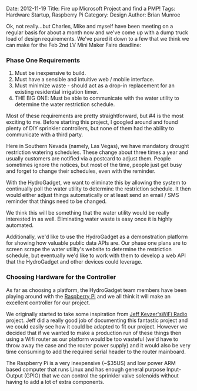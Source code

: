 Date: 2012-11-19
Title: Fire up Microsoft Project and find a PMP!
Tags: Hardware Startup, Raspberry Pi
Category: Design
Author: Brian Munroe


Ok, not really...but Charles, Mike and myself have been meeting on a regular basis for about a month
now and we've come up with a dump truck load of design requirements.  We've pared
it down to a few that we think we can make for the Feb 2nd LV Mini Maker
Faire deadline:

### Phase One Requirements ###

1.  Must be inexpensive to build.
2.  Must have a sensible and intuitive web / mobile interface.
3.  Must minimize waste - should act as a drop-in replacement for an existing residential
irrigation timer.
4.  THE BIG ONE:  Must be able to communicate with the water utility to determine
the water restriction schedule.


Most of these requirements are pretty straightforward, but #4 is the most exciting
to me.  Before starting this project, I googled around and found plenty of DIY
sprinkler controllers, but none of them had the ability to communicate with a
third party.  


Here in Southern Nevada (namely, Las Vegas), we have mandatory drought restriction
watering schedules.  These change about three times a year and usually
customers are notified via a postcard to adjust them.  People sometimes ignore the
notices, but most of the time, people just get busy and forget to change their schedules, even
with the reminder.


With the HydroGadget, we want to eliminate this by allowing the system to
continually poll the water utility to determine the restriction schedule.  It then
would either adjust things automatically or at least send an email / SMS reminder 
that things need to be changed.


We think this will be something that the water utility would be really interested
in as well.  Eliminating water waste is easy once it is highly automated.


Additionally, we'd like to use the HydroGadget as a demonstration platform for
showing how valuable public data APIs are.  Our phase one plans are to screen
scrape the water utility's website to determine the restriction schedule, but
eventually we'd like to work with them to develop a web API that the HydroGadget
and other devices could leverage.


### Choosing Hardware for the Controller ###

As far as choosing a platform, the HydroGadget team members have been playing around with the [Raspberry Pi](http://www.raspberrypi.org/) and we all think it will make an excellent controller for our project.


We originally started to take some inspiration from [Jeff
Keyzer's](http://mightyohm.com/blog/about/)[WiFi
Radio](http://mightyohm.com/blog/2008/10/building-a-wifi-radio-part-1-introduction/)
project.  Jeff did a really good job of documenting this fantastic project and we
could easily see how it could be adapted to fit our project.  However we decided that
if we wanted to make a production run of these things then using a Wifi router as
our platform would be too wasteful (we'd have to throw away the case and the
router power supply) and it would also be very time consuming to add the required
serial header to the router mainboard.


The Raspberry Pi is a very inexpensive (~$35US) and low power ARM based computer that runs Linux
and has enough general purpose Input-Output (GPIO) that we can control the
sprinkler valve solenoids without having to add a lot of extra components.

